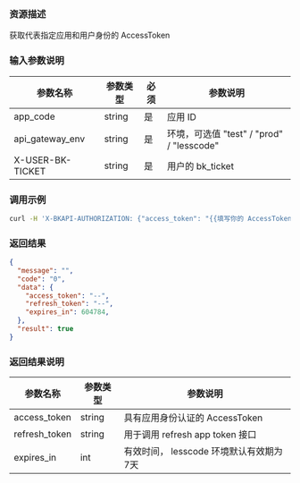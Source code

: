 ### 资源描述
获取代表指定应用和用户身份的 AccessToken

### 输入参数说明
|   参数名称   |    参数类型  |  必须  |     参数说明     |
| ------------ | ------------ | ------ | ---------------- |
|   app_code   |   string     |   是   |  应用 ID    |
|   api_gateway_env | string |  是 | 环境，可选值 "test" / "prod" / "lesscode" |
| X-USER-BK-TICKET | string | 是 | 用户的 bk_ticket |

### 调用示例

```bash
curl -H 'X-BKAPI-AUTHORIZATION: {"access_token": "{{填写你的 AccessToken}}"}' -H 'X-USER-BK-TICKET: {{你的 bk_ticket }}' http://bkapi.example.com/api/bkpaas3/prod/bkapps/applications/{{填写你的AppCode}}/oauth/token/{{api_gateway_env}}/ -H "COOKIE: bk_uid={{你的 RTX}}&bk_ticket={{你的bk_ticket}}"
```

### 返回结果
```json
{
  "message": "",
  "code": "0",
  "data": {
    "access_token": "--",
    "refresh_token": "--",
    "expires_in": 604784,
  },
  "result": true
}
```

### 返回结果说明
|   参数名称   |  参数类型  |           参数说明             |
| ------------ | ---------- | ------------------------------ |
|  access_token  | string |  具有应用身份认证的 AccessToken |
|  refresh_token  | string |  用于调用 refresh app token 接口 |
|  expires_in |int| 有效时间， lesscode 环境默认有效期为7天 |